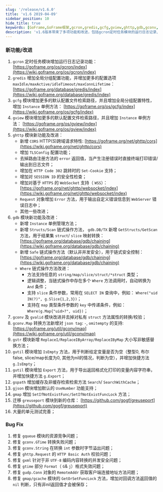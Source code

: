```yaml
---
slug: '/release/v1.6.0'
title: 'v1.6 2019-04-09'
sidebar_position: 10
hide_title: true
keywords: [GoFrame,GoFrame框架,gcron,gredis,gcfg,gview,ghttp,gdb,gconv,gvalid]
description: 'v1.6版本带来了多项功能和改进，包括gcron定时任务模块的运行日志记录、gredis模块的全局分组配置、gcfg和gview模块的默认配置文件检索路径优化、ghttp模块的CORS特性、TLSConfig配置、以及gdb模块的新链式操作方法。修复了多个模块的资源竞争问题和转换失败问题，全面提升了系统的稳定性和安全性。'
---
```


### 新功能/改进

1. `gcron` 定时任务模块增加运行日志记录功能： [https://goframe.org/os/gcron/index](https://wiki.goframe.org/os/gcron/index)
2. `gredis` 增加全局分组配置功能，并增加更多的配置选项 `maxIdle/maxActive/idleTimeout/maxConnLifetime`： [https://goframe.org/database/gredis/index](https://wiki.goframe.org/database/gredis/index)
3. `gcfg` 模块增加更多的默认配置文件检索路径，并且增加全局分组配置特性，增加 `Instance` 单例方法： [https://goframe.org/os/gcfg/index](https://wiki.goframe.org/os/gcfg/index)
4. `gview` 模块增加更多的默认配置文件检索路径，并且增加 `Instance` 单例方法： [https://goframe.org/os/gview/index](https://wiki.goframe.org/os/gview/index)
5. `ghttp` 模块新功能及改进：
    - 新增 `CORS` HTTP(S)跨域请求特性: [https://goframe.org/net/ghttp/cors](https://wiki.goframe.org/net/ghttp/cors)
    - 增加 `TLSConfig` 配置功能；
    - 去掉路由注册方法的 `error` 返回值，当产生注册错误时直接终端打印错误/输出到日志文件；
    - 增加在 `HTTP Code 302` 跳转时的 `Set-Cookie` 支持；
    - 增加对 `SESSION ID` 的安全性检查；
    - 增加对基于 `HTTPS` 的 `WebSocket` 支持（ `WSS`）： [https://goframe.org/net/ghttp/websocket/index](https://wiki.goframe.org/net/ghttp/websocket/index)
    - `Request` 对象增加 `Error` 方法，用于输出自定义错误信息到 `WebServer` 错误日志中；
    - 其他一些改进；
6. `gdb` 模块新功能及改进：
    - 新增 `Instance` 单例管理方法；
    - 新增 `Structs/Scan` 链式操作方法， `gdb.DB/TX` 新增 `GetStructs/GetScan` 方法，用于结果集 `struct`/ `slice` 映射转换： [https://goframe.org/database/gdb/chaining](https://wiki.goframe.org/database/gdb/chaining)
    - 新增 `Safe` 链式操作方法（默认非并发安全），用于链式安全控制： [https://goframe.org/database/gdb/chaining](https://wiki.goframe.org/database/gdb/chaining)
    - `Where` 链式操作方法改进：
      - 方法支持任意的 `string/map/slice/struct/*struct` 类型；
      - 逻辑调整，当链式操作中存在多个 `Where` 方法调用时，自动转换为 `And` 条件；
      - 支持 `slice` 条件参数，常用在 `SELECT IN` 查询中，例如： `Where("uid IN(?)", g.Slice{1,2,3})`；
      - 支持在 `map` 类型条件参数的 `key` 中传递条件，例如： `Where(g.Map{"uid>?", uid})`；
7. `gconv` 及 `gvalid` 模块改进并去掉对私有 `struct` 方法属性的转换/校验；
8. `gconv.Map` 转换方法新增对 `json tag`: `-`, `omitempty` 的支持: [https://goframe.org/util/gconv/map](https://wiki.goframe.org/util/gconv/map)
9. `gstr` 模块新增 `ReplaceI/ReplaceIByArray/ReplaceIByMap` 大小写非敏感替换方法；
10. `gutil` 模块增加 `IsEmpty` 方法，用于判断给定变量是否为空（整型0, 布尔false, slice/map长度为0, 其他为nil的情况，判断为空），并增加快捷方法 `g.IsEmpty`；
11. `gutil` 模块增加 `Export` 方法，用于导出返回格式化打印的变量内容字符串，并增加快捷方法 `g.Export`；
12. `gspath` 增加缓存及非缓存检索检索方法 `Search`/ `SearchWithCache`；
13. `gjson` 模块增加默认的 `UseNumber` 功能支持；
14. `gmap` 增加 `SetIfNotExistFunc/SetIfNotExistFuncLock` 方法；
15. 迁移 `greuseport` 模块到新的仓库： [https://github.com/gogf/greuseport](https://github.com/gogf/greuseport)
16. 大量的单元测试完善；

### Bug Fix

1. 修复 `gqueue` 模块的资源竞争问题；
2. 修复 `gconv.GTime` 转换失败问题；
3. 修复 `gconv.String` 在转换 `int` 参数时字节溢出问题；
4. 修复 `ghttp.Request` 的 `HTTP Basic Auth` 校验问题；
5. 修复 `gxml` 针对于非 `UTF-8` 编码内容转换的并发安全问题；
6. 修复 `gtime` 部分 `Format`（ `G`& `j`）格式失效问题；
7. 修复 `gudp.Conn` 对象的 `RemoteAddr` 获取客户端连接地址方法问题；
8. 修复 `gmap/gcache` 模块的 `GetOrSetFuncLock` 方法，增加对回调方法返回值的 `nil` 判断，只有非nil返回值才会被保存；